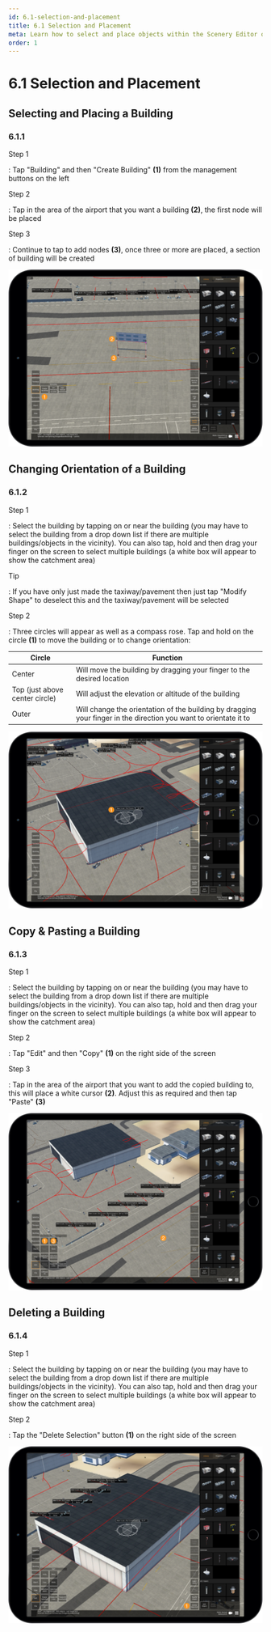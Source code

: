 ```yaml
---
id: 6.1-selection-and-placement
title: 6.1 Selection and Placement
meta: Learn how to select and place objects within the Scenery Editor of Infinite Flight.
order: 1
---
```




# 6.1 Selection and Placement



## Selecting and Placing a Building

### 6.1.1

Step 1

: Tap "Building" and then "Create Building" **(1)** from the management buttons on the left



Step 2

: Tap in the area of the airport that you want a building **(2)**, the first node will be placed



Step 3

: Continue to tap to add nodes **(3)**, once three or more are placed, a section of building will be created



![Image 6.1.1.1 - Creating a Building](_images/manual/frames/6.1.1.1.png)



## Changing Orientation of a Building

### 6.1.2

Step 1

: Select the building by tapping on or near the building (you may have to select the building from a drop down list if there are multiple buildings/objects in the vicinity). You can also tap, hold and then drag your finger on the screen to select multiple buildings (a white box will appear to show the catchment area) 



Tip

: If you have only just made the taxiway/pavement then just tap "Modify Shape" to deselect this and the taxiway/pavement will be selected



Step 2

: Three circles will appear as well as a compass rose. Tap and hold on the circle **(1)** to move the building or to change orientation:



| Circle                         | Function                                                     |
| ------------------------------ | ------------------------------------------------------------ |
| Center                         | Will move the building by dragging your finger to the desired location |
| Top (just above center circle) | Will adjust the elevation or altitude of the building        |
| Outer                          | Will change the orientation of the building by dragging your finger in the direction you want to orientate it to |



![Image 6.1.2.1 - Changing Building Orientation](_images/manual/frames/6.1.2.1.png)



## Copy & Pasting a Building

### 6.1.3

Step 1

: Select the building by tapping on or near the building (you may have to select the building from a drop down list if there are multiple buildings/objects in the vicinity). You can also tap, hold and then drag your finger on the screen to select multiple buildings (a white box will appear to show the catchment area) 



Step 2

: Tap "Edit" and then "Copy" **(1)** on the right side of the screen 



Step 3

: Tap in the area of the airport that you want to add the copied building to, this will place a white cursor **(2)**. Adjust this as required and then tap "Paste" **(3)**



![Image 6.1.3.1 - Copy & Pasting a Building](_images/manual/frames/6.1.3.1.png)



## Deleting a Building

### 6.1.4

Step 1

: Select the building by tapping on or near the building (you may have to select the building from a drop down list if there are multiple buildings/objects in the vicinity). You can also tap, hold and then drag your finger on the screen to select multiple buildings (a white box will appear to show the catchment area) 



Step 2

: Tap the "Delete Selection" button **(1)** on the right side of the screen



![Image 6.1.4.1 - Deleting a Building](_images/manual/frames/6.1.4.1.png)